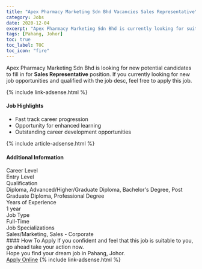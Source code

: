 ```yaml
---
title: "Apex Pharmacy Marketing Sdn Bhd Vacancies Sales Representative" 
category: Jobs 
date: 2020-12-04 
excerpt: "Apex Pharmacy Marketing Sdn Bhd is currently looking for suitable person to fill in the Sales Representative which positioned at Pahang, Johor" 
tags: [Pahang, Johor] 
toc: true 
toc_label: TOC 
toc_icon: "fire" 
--- 
```


<p>Apex Pharmacy Marketing Sdn Bhd is looking for new potential candidates to fill in for <b>Sales Representative</b> position. If you currently looking for new job opportunities and qualified with the job desc, feel free to apply this job.
</p>{% include link-adsense.html %} 
<div><div><div><h4>Job Highlights</h4></div></div><div><ul><li><div><div><div><div></div></div></div><div><span>Fast track career progression</span></div></div></li><li><div><div><div><div></div></div></div><div><span>Opportunity for enhanced learning</span></div></div></li><li><div><div><div><div></div></div></div><div><span>Outstanding career development opportunities</span></div></div></li></ul></div></div> 
{% include article-adsense.html %} 
<div><div><div><h4>Additional Information</h4></div></div><div><div><div><div><div><div><div><div><span>Career Level</span></div></div><div><span>Entry Level</span></div></div></div></div><div><div><div><div><div><span>Qualification</span></div></div><div><span>Diploma, Advanced/Higher/Graduate Diploma, Bachelor's Degree, Post Graduate Diploma, Professional Degree</span></div></div></div></div><div><div><div><div><div><span>Years of Experience</span></div></div><div><span>1 year</span></div></div></div></div><div><div><div><div><div><span>Job Type</span></div></div><div><span>Full-Time</span></div></div></div></div><div><div><div><div><div><span>Job Specializations</span></div></div><div><span>Sales/Marketing, Sales - Corporate</span></div></div></div></div></div></div></div></div> 
#### How To Apply 
If you confident and feel that this job is suitable to you, go ahead take your action now. <br/> 
Hope you find your dream job in Pahang, Johor. <br/> 
<a href="https://www.jobstreet.com.my/en/job/sales-representative-4435796?jobId=jobstreet-my-job-4435796&sectionRank=19&token=0~758661d1-dcd6-4a90-acab-46782bcebeec&fr=SRP%20View%20In%20New%20Ta" class="btn btn--info" target="_blank" rel="nofollow noopenner">Apply Online</a> 
{% include link-adsense.html %} 